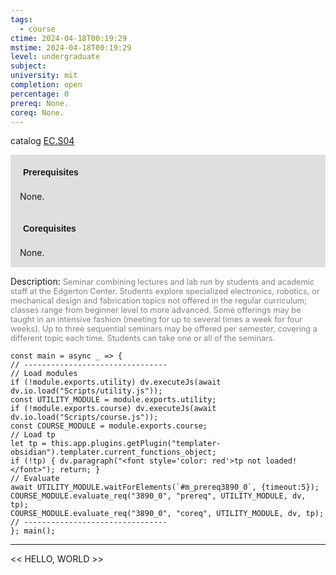 ```yaml
---
tags:
  - course
ctime: 2024-04-18T00:19:29
mstime: 2024-04-18T00:19:29
level: undergraduate
subject: 
university: mit
completion: open
percentage: 0
prereq: None.
coreq: None.
---
```


catalog [EC.S04](http://student.mit.edu/catalog/mECa.html#EC.S04)

<span style="display: block; padding: 15px; background-color: rgb(100, 100, 100, 0.2);"><font id="m_prereq3890_0" style="display: block; font-family: Arial, sans-serif; font-weight: bold; padding: 5px">Prerequisites</font><br><span id="prereq3890_0">None.</span></span>
<span style="display: block; padding: 15px; background-color: rgb(100, 100, 100, 0.2);"><font id="m_coreq3890_0" style="display: block; font-family: Arial, sans-serif; font-weight: bold; padding: 5px">Corequisites</font><br><span id="coreq3890_0">None.</span></span>

<font style="">Description:</font>
<font style="color: grey; font-size: 0.8rem;">Seminar combining lectures and lab run by students and academic staff at the Edgerton Center. Students explore specialized electronics, robotics, or mechanical design and fabrication topics not offered in the regular curriculum; classes range from beginner level to more advanced. Some offerings may be taught in an intensive fashion (meeting for up to several times a week for four weeks). Up to three sequential seminars may be offered per semester, covering a different topic each time. Students can take one or all of the seminars.</font>

```dataviewjs
const main = async _ => {
// --------------------------------
// Load modules
if (!module.exports.utility) dv.executeJs(await dv.io.load("Scripts/utility.js"));
const UTILITY_MODULE = module.exports.utility;
if (!module.exports.course) dv.executeJs(await dv.io.load("Scripts/course.js"));
const COURSE_MODULE = module.exports.course;
// Load tp
let tp = this.app.plugins.getPlugin("templater-obsidian").templater.current_functions_object;
if (!tp) { dv.paragraph("<font style='color: red'>tp not loaded!</font>"); return; }
// Evaluate
await UTILITY_MODULE.waitForElements(`#m_prereq3890_0`, {timeout:5});
COURSE_MODULE.evaluate_req("3890_0", "prereq", UTILITY_MODULE, dv, tp);
COURSE_MODULE.evaluate_req("3890_0", "coreq", UTILITY_MODULE, dv, tp);
// --------------------------------
}; main();
```

---

<< HELLO, WORLD >>

